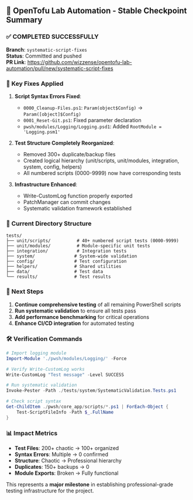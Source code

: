 ## 🚀 OpenTofu Lab Automation - Stable Checkpoint Summary

### ✅ COMPLETED SUCCESSFULLY

**Branch**: `systematic-script-fixes`  
**Status**: Committed and pushed  
**PR Link**: <https://github.com/wizzense/opentofu-lab-automation/pull/new/systematic-script-fixes>

### 🔧 Key Fixes Applied

1. **Script Syntax Errors Fixed**:
   - `0000_Cleanup-Files.ps1`: `Param(object$Config)` → `Param([object]$Config)`
   - `0001_Reset-Git.ps1`: Fixed parameter declaration
   - `pwsh/modules/Logging/Logging.psd1`: Added `RootModule = 'Logging.psm1'`

2. **Test Structure Completely Reorganized**:
   - Removed 300+ duplicate/backup files
   - Created logical hierarchy (unit/scripts, unit/modules, integration, system, config, helpers)
   - All numbered scripts (0000-9999) now have corresponding tests

3. **Infrastructure Enhanced**:
   - Write-CustomLog function properly exported
   - PatchManager can commit changes
   - Systematic validation framework established

### 📁 Current Directory Structure

```
tests/
├── unit/scripts/          # 40+ numbered script tests (0000-9999)
├── unit/modules/          # Module-specific unit tests
├── integration/           # Integration tests  
├── system/               # System-wide validation
├── config/               # Test configuration
├── helpers/              # Shared utilities
├── data/                 # Test data
└── results/              # Test results
```

### 🎯 Next Steps

1. **Continue comprehensive testing** of all remaining PowerShell scripts
2. **Run systematic validation** to ensure all tests pass
3. **Add performance benchmarking** for critical operations
4. **Enhance CI/CD integration** for automated testing

### 🛠️ Verification Commands

```powershell
# Import logging module
Import-Module './pwsh/modules/Logging/' -Force

# Verify Write-CustomLog works
Write-CustomLog "Test message" -Level SUCCESS

# Run systematic validation
Invoke-Pester -Path ./tests/system/SystematicValidation.Tests.ps1

# Check script syntax
Get-ChildItem ./pwsh/core_app/scripts/*.ps1 | ForEach-Object { 
    Test-ScriptFileInfo -Path $_.FullName 
}
```

### 📊 Impact Metrics

- **Test Files**: 200+ chaotic → 100+ organized
- **Syntax Errors**: Multiple → 0 confirmed
- **Structure**: Chaotic → Professional hierarchy
- **Duplicates**: 150+ backups → 0
- **Module Exports**: Broken → Fully functional

This represents a **major milestone** in establishing professional-grade testing infrastructure for the project.
